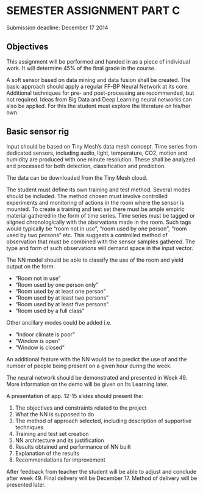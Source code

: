 <h1>SEMESTER ASSIGNMENT PART C</h1>
Submission deadline: December 17 2014

<h2>Objectives</h2>
This assignment will be performed and handed in as a piece of individual work.  It will determine 45% of the final grade in the course.  

A soft sensor based on data mining and data fusion shall be created. The basic approach should apply a regular FF-BP Neural Network at its core.  Additional techniques for pre- and post-processing are recommended, but not required.  Ideas from Big Data and Deep Learning neural networks can also be applied. For this the student must explore the literature on his/her own.

<h2>Basic sensor rig</h2>
Input should be based on Tiny Mesh’s  data mesh concept. Time series from dedicated sensors,  including audio, light, temperature, CO2, motion and humidity are produced with one minute resolution.  These shall be analyzed and processed for both detection, classification and prediction.
 

The data can be downloaded from the Tiny Mesh cloud.

The student must define its own training and test method. Several modes should be included. The method chosen must involve controlled experiments and monitoring of actions in the room where the sensor is mounted.  To create a training and test set there must be ample empiric material gathered in the form of time series. Time series must be tagged or aligned chronologically with the obsrvations made in the room. Such tags would typically be “room not in use”, “room used by one person”, “room used by two persons” etc. This suggests a controlled method of observation that must be combined with the sensor samples gathered.  The type and form of such observations will demand space in the input vector. 

The NN model should be able to classify the use of the room and yield output on the form:
- “Room not in use”
- “Room used by one person only”
- “Room used by at least one person”
- “Room used by at least two persons”
- “Room used by at least five persons”
- “Room used by a full class”

Other ancillary modes could be added i.e. 
- “Indoor climate is poor”
- “Window is open”
- “Window is closed”

An additional feature with the NN would be to predict the use of and the number of people being present on a given hour during the week.

The neural network should be demonstrated and presented in Week 49.  More information on the demo will be given on Its Learning later. 

A presentation of app. 12-15 slides should present the:
1. The objectives and constraints related to the project
2. What the NN is supposed to do
3. The method of approach selected, including description of supportive techniques
4. Training and test set creation
5. NN architecture and its justification
6. Results obtained and performance of NN built
7. Explanation of the results
8. Recommendations for improvement

After feedback from teacher the student will be able to adjust and conclude after week 49. Final delivery will be December 17. Method of delivery will be presented later.